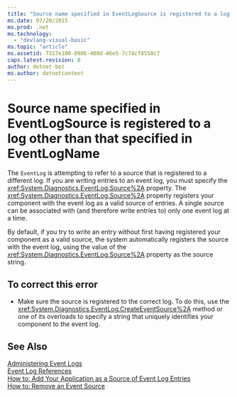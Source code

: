 ```yaml
---
title: "Source name specified in EventLogSource is registered to a log other than that specified in EventLogName"
ms.date: 07/20/2015
ms.prod: .net
ms.technology: 
  - "devlang-visual-basic"
ms.topic: "article"
ms.assetid: 7317e100-098b-408d-86e5-7c74cf8558c7
caps.latest.revision: 8
author: dotnet-bot
ms.author: dotnetcontent
---
```

# Source name specified in EventLogSource is registered to a log other than that specified in EventLogName
The `EventLog` is attempting to refer to a source that is registered to a different log. If you are writing entries to an event log, you must specify the <xref:System.Diagnostics.EventLog.Source%2A> property. The <xref:System.Diagnostics.EventLog.Source%2A> property registers your component with the event log as a valid source of entries. A single source can be associated with (and therefore write entries to) only one event log at a time.  
  
 By default, if you try to write an entry without first having registered your component as a valid source, the system automatically registers the source with the event log, using the value of the <xref:System.Diagnostics.EventLog.Source%2A> property as the source string.  
  
## To correct this error  
  
-   Make sure the source is registered to the correct log. To do this, use the <xref:System.Diagnostics.EventLog.CreateEventSource%2A> method or one of its overloads to specify a string that uniquely identifies your component to the event log.  
  
## See Also  
 [Administering Event Logs](http://msdn.microsoft.com/library/35f53238-bdd2-417b-acd8-2fd9f7397f18)  
 [Event Log References](http://msdn.microsoft.com/library/4af0661c-6c96-49f4-961d-b26ed9bc3e87)  
 [How to: Add Your Application as a Source of Event Log Entries](http://msdn.microsoft.com/library/948ff920-a739-4e66-a191-ee951512d42c)  
 [How to: Remove an Event Source](http://msdn.microsoft.com/library/bc66c900-4b8a-426a-b8e2-17031a20167e)
